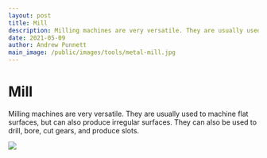 ```yaml
---
layout: post
title: Mill
description: Milling machines are very versatile. They are usually used to machine flat surfaces, but can also produce irregular surfaces. They can also be used to drill, bore, cut gears, and produce slots. 
date: 2021-05-09
author: Andrew Punnett
main_image: /public/images/tools/metal-mill.jpg
---
```


# Mill

Milling machines are very versatile. 
They are usually used to machine flat surfaces, but can also produce irregular surfaces. 
They can also be used to drill, bore, cut gears, and produce slots. 

![](/public/images/tools/metal-mill.jpg)
